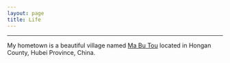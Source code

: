 ```yaml
---
layout: page
title: Life 
---
```

***
My hometown is a beautiful village named [Ma Bu Tou](https://slxiao.github.io/presentations/MyHometownMabutou.pdf) located in Hongan County, Hubei Province, China.
